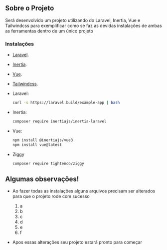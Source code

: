 
## Sobre o Projeto

Será desenvolvido um projeto utilizando do Laravel, Inertia, Vue e Tailwindcss para exemplificar como se faz as devidas instalações de ambas as ferramentas dentro de um único projeto

### Instalações
- [Laravel](https://laravel.com/docs/11.x).
- [Inertia](https://inertiajs.com).
- [Vue](https://vuejs.org).
- [Tailwindcss](https://tailwindcss.com/docs/installation/using-vite).


-   Laravel:
    ````bash
    curl -s https://laravel.build/example-app | bash

- Inertia:
    ````bash
  composer require inertiajs/inertia-laravel

- Vue:
    ````bash
  npm install @inertiajs/vue3
  npm install vue@latest

- Ziggy
    ````bash
  composer require tightenco/ziggy


## Algumas observações!
- Ao fazer todas as instalações alguns arquivos precisam ser alterados para que o projeto rode com sucesso
  1. a
  2. b
  3. c
  4. d
  5. e
  6. f

- Apos essas alterações seu projeto estará pronto para começar

